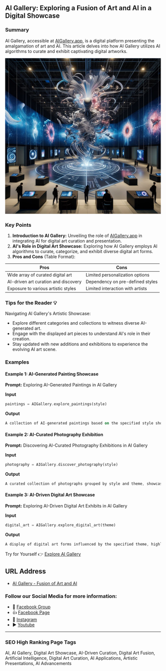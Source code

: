 ## AI Gallery: Exploring a Fusion of Art and AI in a Digital Showcase

### Summary
AI Gallery, accessible at [AIGallery.app](https://aigallery.app), is a digital platform presenting the amalgamation of art and AI. This article delves into how AI Gallery utilizes AI algorithms to curate and exhibit captivating digital artworks.

<img src="ai-gallery.webp" alt="Exploring a Fusion of Art and AI in a Digital Showcase">

### Key Points

1. **Introduction to AI Gallery:** Unveiling the role of [AIGallery.app](https://aigallery.app) in integrating AI for digital art curation and presentation.
2. **AI's Role in Digital Art Showcase:** Exploring how AI Gallery employs AI algorithms to curate, categorize, and exhibit diverse digital art forms.
3. **Pros and Cons** (Table Format):

| Pros                                 | Cons                                |
|--------------------------------------|-------------------------------------|
| Wide array of curated digital art     | Limited personalization options     |
| AI-driven art curation and discovery | Dependency on pre-defined styles    |
| Exposure to various artistic styles   | Limited interaction with artists    |

### Tips for the Reader 💡
Navigating AI Gallery's Artistic Showcase:
- Explore different categories and collections to witness diverse AI-generated art.
- Engage with the displayed art pieces to understand AI's role in their creation.
- Stay updated with new additions and exhibitions to experience the evolving AI art scene.

### Examples

#### Example 1: AI-Generated Painting Showcase
**Prompt:** Exploring AI-Generated Paintings in AI Gallery

**Input**
```dart
paintings = AIGallery.explore_paintings(style)
```

**Output**
```dart
A collection of AI-generated paintings based on the specified style showcased in AI Gallery's digital platform.
```

#### Example 2: AI-Curated Photography Exhibition
**Prompt:** Discovering AI-Curated Photography Exhibitions in AI Gallery

**Input**
```dart
photography = AIGallery.discover_photography(style)
```

**Output**
```dart
A curated collection of photographs grouped by style and theme, showcasing AI-curated exhibitions on AI Gallery.
```

#### Example 3: AI-Driven Digital Art Showcase
**Prompt:** Exploring AI-Driven Digital Art Exhibits in AI Gallery

**Input**
```dart
digital_art = AIGallery.explore_digital_art(theme)
```

**Output**
```dart
A display of digital art forms influenced by the specified theme, highlighted in AI Gallery's digital exhibitions.
```

Try for Yourself 👉 <a href="https://aigallery.app" target="_blank">Explore AI Gallery</a>

## URL Address
- <a href="https://aigallery.app" target="_blank">AI Gallery - Fusion of Art and AI</a>

### Follow our Social Media for more information:
- 📘 <a href="https://www.facebook.com/groups/trionxai" target="_blank">Facebook Group</a>
- 👍 <a href="https://www.facebook.com/ai.trionxai" target="_blank">Facebook Page</a>
- 📸 <a href="https://www.instagram.com/trionxai/" target="_blank">Instagram</a>
- ▶️ <a href="https://www.youtube.com/@robotdocs/" target="_blank">Youtube</a>

<hr>

### SEO High Ranking Page Tags
AI, AI Gallery, Digital Art Showcase, AI-Driven Curation, Digital Art Fusion, Artificial Intelligence, Digital Art Curation, AI Applications, Artistic Presentations, AI Advancements